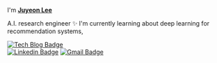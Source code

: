 I'm **[Juyeon Lee](https://leejuyeon.notion.site/leejuyeon/Juyeon-Lee-fdef89c0a02241949e3a3110791d8243)**

A.I. research engineer ✨
I'm currently learning about deep learning for recommendation systems,

[![Tech Blog Badge](http://img.shields.io/badge/-Tech%20blog-black?style=flat-square&logo=github)](https://data-scient2st.tistory.com)	
[![Linkedin Badge](https://img.shields.io/badge/-LinkedIn-blue?style=flat-square&logo=Linkedin&logoColor=white&link=https://www.linkedin.com/in/jylee19/)](https://www.linkedin.com/in/jylee19/)
[![Gmail Badge](https://img.shields.io/badge/Gmail-d14836?style=flat-square&logo=Gmail&logoColor=white&link=mailto:twndus1362@gmail.com)](mailto:twndus1362@gmail.com)  



<!--
**twndus/twndus** is a ✨ _special_ ✨ repository because its `README.md` (this file) appears on your GitHub profile.

Here are some ideas to get you started:

- 🔭 I’m currently working on ...
- 🌱 I’m currently learning ...
- 👯 I’m looking to collaborate on ...
- 🤔 I’m looking for help with ...
- 💬 Ask me about ...
- 📫 How to reach me: ...
- 😄 Pronouns: ...
- ⚡ Fun fact: ...
-->
